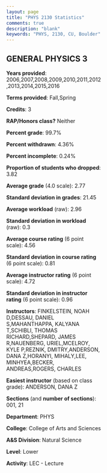 ```yaml
---
layout: page
title: "PHYS 2130 Statistics"
comments: true
description: "blank"
keywords: "PHYS, 2130, CU, Boulder"
--- 
```

<head>
<script src="https://ajax.googleapis.com/ajax/libs/jquery/2.1.3/jquery.min.js"></script>
<script src="https://dl.dropboxusercontent.com/s/pc42nxpaw1ea4o9/highcharts.js?dl=0"></script>
<!-- <script src="../assets/js/highcharts.js"></script> -->
<style type="text/css">@font-face {
	font-family: "Bebas Neue";
	src: url(https://www.filehosting.org/file/details/544349/BebasNeue%20Regular.otf) format("opentype");
	}
	h1.Bebas { 
		font-family: "Bebas Neue", Verdana, Tahoma;
	}
</style>
</head>
<body>
	<div id="container" style="float: right; width: 45%; height: 88%; margin-left: 2.5%; margin-right: 2.5%;"></div>
	<script language="JavaScript">
		$(document).ready(function() {
		var chart = {type: 'column'};
		var title = {text: 'Grade Distribution'};
		var xAxis = {categories: ['A','B','C','D','F'],crosshair: true};
		var yAxis = {min: 0,title: {text: 'Percentage'}};
		var tooltip = {headerFormat: '<center><b><span style="font-size:20px">{point.key}</span></b></center>',
		               pointFormat: '<td style="padding:0"><b>{point.y:.1f}%</b></td>',
		               footerFormat: '</table>',shared: true,useHTML: true};
		var plotOptions = {column: {pointPadding: 0.0,borderWidth: 0}};  
		var credits = {enabled: false};var series= [{name: 'Percent',data: [24.8,44.38,22.9,4.27,3.65,]}];
		var json = {};
		json.chart = chart;
		json.title = title;
		json.tooltip = tooltip;
		json.xAxis = xAxis;
		json.yAxis = yAxis;  
		json.series = series;
		json.plotOptions = plotOptions;  
		json.credits = credits;
		$('#container').highcharts(json);
	});
	</script>
</body>
			   
## GENERAL PHYSICS 3

**Years provided**: 2006,2007,2008,2009,2010,2011,2012,2013,2014,2015,2016

**Terms provided**: Fall,Spring

**Credits**: 3

**RAP/Honors class?** Neither

**Percent grade**: 99.7%

**Percent withdrawn**: 4.36%

**Percent incomplete**: 0.24%

**Proportion of students who dropped**: 3.82

**Average grade** (4.0 scale): 2.77

**Standard deviation in grades**: 21.45

**Average workload** (raw): 2.96

**Standard deviation in workload** (raw): 0.3

**Average course rating** (6 point scale): 4.56

**Standard deviation in course rating** (6 point scale): 0.81

**Average instructor rating** (6 point scale): 4.72

**Standard deviation in instructor rating** (6 point scale): 0.96

**Instructors**: FINKELSTEIN, NOAH D,DESSAU, DANIEL S,MAHANTHAPPA, KALYANA T,SCHIBLI, THOMAS RICHARD,SHEPARD, JAMES R,NAUENBERG, URIEL,MCELROY, KYLE P,REZNIK, DMITRY,ANDERSON, DANA Z,HORANYI, MIHALY,LEE, MINHYEA,BECKER, ANDREAS,ROGERS, CHARLES

**Easiest instructor** (based on class grade): ANDERSON, DANA Z

**Sections** (and **number of sections**): 001, 21

**Department**: PHYS

**College**: College of Arts and Sciences

**A&S Division**: Natural Science

**Level**: Lower

**Activity**: LEC - Lecture